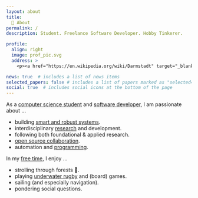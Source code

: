 ```yaml
---
layout: about
title:
  👋 About
permalink: /
description: Student. Freelance Software Developer. Hobby Tinkerer.

profile:
  align: right
  image: prof_pic.svg
  address: >
    <p><a href="https://en.wikipedia.org/wiki/Darmstadt" target="_blank">Darmstadt, Germany</a></p>

news: true  # includes a list of news items
selected_papers: false # includes a list of papers marked as "selected={true}"
social: true  # includes social icons at the bottom of the page
---
```


As a <u>computer science student</u> and <u>software developer</u>, I am passionate about …

- building [smart and robust systems](robotic_sailing).
- interdisciplinary [research](publications) and development.
- following both foundational & applied research.
- [open source collaboration](bio).
- automation and [programming](projects).

In my <u>free time</u>, I enjoy …

- strolling through forests 🌳.
- playing [underwater rugby](https://en.wikipedia.org/wiki/Underwater_rugby) and (board) games.
- sailing (and especially navigation).
- pondering social questions.
